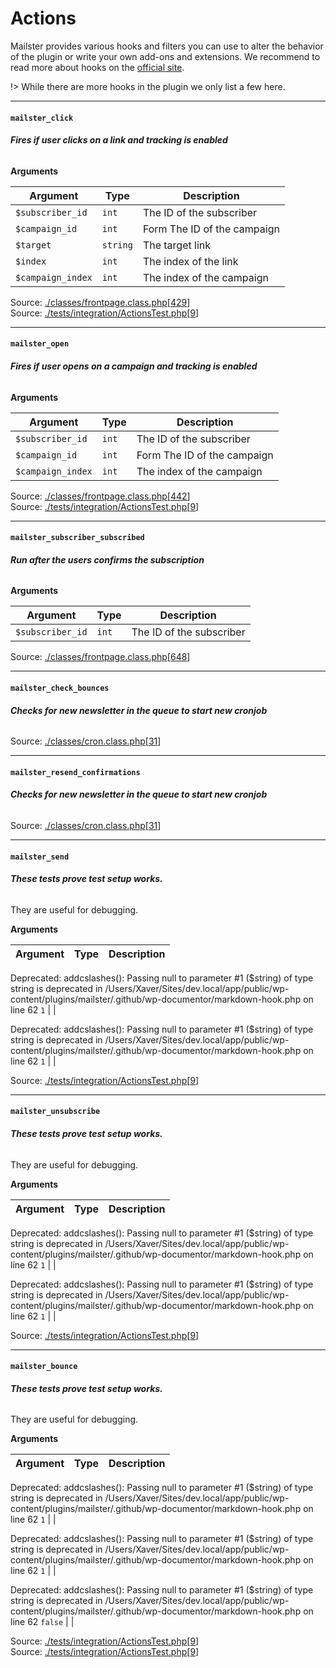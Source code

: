 # Actions
Mailster provides various hooks and filters you can use to alter the behavior of the plugin or write your own add-ons and extensions. We recommend to read more about hooks on the [official site](https://developer.wordpress.org/plugins/hooks/).

!>  While there are more hooks in the plugin we only list a few here.

<hr>

#### `mailster_click`

###### **Fires if user clicks on a link and tracking is enabled**

**Arguments**

Argument | Type | Description
-------- | ---- | -----------
`$subscriber_id` | `int` | The ID of the subscriber
`$campaign_id` | `int` | Form The ID of the campaign
`$target` | `string` | The target link
`$index` | `int` | The index of the link
`$campaign_index` | `int` | The index of the campaign

Source: [./classes/frontpage.class.php](https://github.com/evrpress/mailster/blob/4.0.11/./classes/frontpage.class.php)[[429](https://github.com/evrpress/mailster/blob/4.0.11/./classes/frontpage.class.php#L429-L438)]<br>Source: [./tests/integration/ActionsTest.php](https://github.com/evrpress/mailster/blob/4.0.11/./tests/integration/ActionsTest.php)[[9](https://github.com/evrpress/mailster/blob/4.0.11/./tests/integration/ActionsTest.php#L9-L40)]<br>

<hr>

#### `mailster_open`

###### **Fires if user opens on a campaign and tracking is enabled**

**Arguments**

Argument | Type | Description
-------- | ---- | -----------
`$subscriber_id` | `int` | The ID of the subscriber
`$campaign_id` | `int` | Form The ID of the campaign
`$campaign_index` | `int` | The index of the campaign

Source: [./classes/frontpage.class.php](https://github.com/evrpress/mailster/blob/4.0.11/./classes/frontpage.class.php)[[442](https://github.com/evrpress/mailster/blob/4.0.11/./classes/frontpage.class.php#L442-L449)]<br>Source: [./tests/integration/ActionsTest.php](https://github.com/evrpress/mailster/blob/4.0.11/./tests/integration/ActionsTest.php)[[9](https://github.com/evrpress/mailster/blob/4.0.11/./tests/integration/ActionsTest.php#L9-L31)]<br>

<hr>

#### `mailster_subscriber_subscribed`

###### **Run after the users confirms the subscription**

**Arguments**

Argument | Type | Description
-------- | ---- | -----------
`$subscriber_id` | `int` | The ID of the subscriber

Source: [./classes/frontpage.class.php](https://github.com/evrpress/mailster/blob/4.0.11/./classes/frontpage.class.php)[[648](https://github.com/evrpress/mailster/blob/4.0.11/./classes/frontpage.class.php#L648-L653)]<br>

<hr>

#### `mailster_check_bounces`

###### **Checks for new newsletter in the queue to start new cronjob**


Source: [./classes/cron.class.php](https://github.com/evrpress/mailster/blob/4.0.11/./classes/cron.class.php)[[31](https://github.com/evrpress/mailster/blob/4.0.11/./classes/cron.class.php#L31-L37)]<br>

<hr>

#### `mailster_resend_confirmations`

###### **Checks for new newsletter in the queue to start new cronjob**


Source: [./classes/cron.class.php](https://github.com/evrpress/mailster/blob/4.0.11/./classes/cron.class.php)[[31](https://github.com/evrpress/mailster/blob/4.0.11/./classes/cron.class.php#L31-L40)]<br>

<hr>

#### `mailster_send`

###### **These tests prove test setup works.**

They are useful for debugging.

**Arguments**

Argument | Type | Description
-------- | ---- | -----------

Deprecated: addcslashes(): Passing null to parameter #1 ($string) of type string is deprecated in /Users/Xaver/Sites/dev.local/app/public/wp-content/plugins/mailster/.github/wp-documentor/markdown-hook.php on line 62
`1` |  | 

Deprecated: addcslashes(): Passing null to parameter #1 ($string) of type string is deprecated in /Users/Xaver/Sites/dev.local/app/public/wp-content/plugins/mailster/.github/wp-documentor/markdown-hook.php on line 62
`1` |  | 

Source: [./tests/integration/ActionsTest.php](https://github.com/evrpress/mailster/blob/4.0.11/./tests/integration/ActionsTest.php)[[9](https://github.com/evrpress/mailster/blob/4.0.11/./tests/integration/ActionsTest.php#L9-L22)]<br>

<hr>

#### `mailster_unsubscribe`

###### **These tests prove test setup works.**

They are useful for debugging.

**Arguments**

Argument | Type | Description
-------- | ---- | -----------

Deprecated: addcslashes(): Passing null to parameter #1 ($string) of type string is deprecated in /Users/Xaver/Sites/dev.local/app/public/wp-content/plugins/mailster/.github/wp-documentor/markdown-hook.php on line 62
`1` |  | 

Deprecated: addcslashes(): Passing null to parameter #1 ($string) of type string is deprecated in /Users/Xaver/Sites/dev.local/app/public/wp-content/plugins/mailster/.github/wp-documentor/markdown-hook.php on line 62
`1` |  | 

Source: [./tests/integration/ActionsTest.php](https://github.com/evrpress/mailster/blob/4.0.11/./tests/integration/ActionsTest.php)[[9](https://github.com/evrpress/mailster/blob/4.0.11/./tests/integration/ActionsTest.php#L9-L49)]<br>

<hr>

#### `mailster_bounce`

###### **These tests prove test setup works.**

They are useful for debugging.

**Arguments**

Argument | Type | Description
-------- | ---- | -----------

Deprecated: addcslashes(): Passing null to parameter #1 ($string) of type string is deprecated in /Users/Xaver/Sites/dev.local/app/public/wp-content/plugins/mailster/.github/wp-documentor/markdown-hook.php on line 62
`1` |  | 

Deprecated: addcslashes(): Passing null to parameter #1 ($string) of type string is deprecated in /Users/Xaver/Sites/dev.local/app/public/wp-content/plugins/mailster/.github/wp-documentor/markdown-hook.php on line 62
`1` |  | 

Deprecated: addcslashes(): Passing null to parameter #1 ($string) of type string is deprecated in /Users/Xaver/Sites/dev.local/app/public/wp-content/plugins/mailster/.github/wp-documentor/markdown-hook.php on line 62
`false` |  | 

Source: [./tests/integration/ActionsTest.php](https://github.com/evrpress/mailster/blob/4.0.11/./tests/integration/ActionsTest.php)[[9](https://github.com/evrpress/mailster/blob/4.0.11/./tests/integration/ActionsTest.php#L9-L58)]<br>Source: [./tests/integration/ActionsTest.php](https://github.com/evrpress/mailster/blob/4.0.11/./tests/integration/ActionsTest.php)[[9](https://github.com/evrpress/mailster/blob/4.0.11/./tests/integration/ActionsTest.php#L9-L66)]<br>



